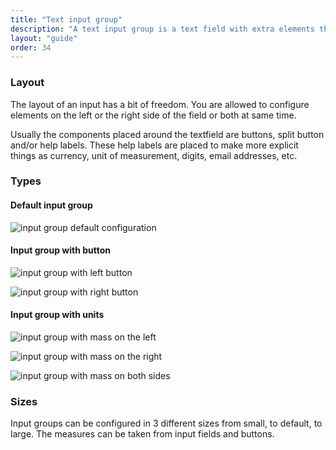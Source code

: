```yaml
---
title: "Text input group"
description: "A text input group is a text field with extra elements that makes the pattern more complete for a common or frequent use case."
layout: "guide"
order: 34
---
```


### Layout
The layout of an input has a bit of freedom. You are allowed to configure elements on the left or the right side of the field or both at same time.

Usually the components placed around the textfield are buttons, split button and/or help labels. These help labels are placed to make more explicit things as currency, unit of measurement, digits, email addresses, etc.

### Types

#### Default input group

![input group default configuration](/images/lexicon-1/inputGroupDefault.png)

#### Input group with button

![input group with left button](/images/lexicon-1/inputGroupButtonLeft.png)

![input group with right button](/images/lexicon-1/inputGroupButtonRight.png)

#### Input group with units

![input group with mass on the left](/images/lexicon-1/inputGroupMassLeft.png)

![input group with mass on the right](/images/lexicon-1/inputGroupMassRight.png)

![input group with mass on both sides](/images/lexicon-1/inputGroupMassLeftRight.png)

### Sizes

Input groups can be configured in 3 different sizes from small, to default, to large. The measures can be taken from input fields and buttons.
